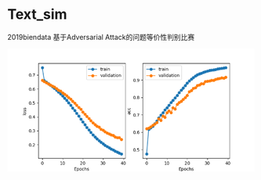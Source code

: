 # Text_sim
2019biendata 基于Adversarial Attack的问题等价性判别比赛

![图1 本地训练过程](https://github.com/yanhan19940405/Text_sim/blob/master/model/result_manhaton.png?raw=true)
